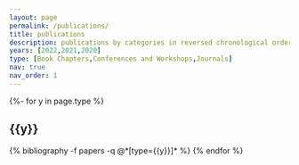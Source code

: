 ```yaml
---
layout: page
permalink: /publications/
title: publications
description: publications by categories in reversed chronological order.
years: [2022,2021,2020]
type: [Book Chapters,Conferences and Workshops,Journals]
nav: true
nav_order: 1
---
```

<!-- _pages/publications.md -->
<div class="publications">

{%- for y in page.type %}
  <h2 class="type">{{y}}</h2>
  {% bibliography -f papers -q @*[type={{y}}]* %}
{% endfor %}

</div>
